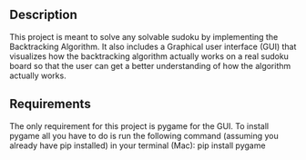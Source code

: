 ## Description

This project is meant to solve any solvable sudoku by implementing the Backtracking Algorithm. It also includes a Graphical user interface (GUI) that visualizes how the backtracking algorithm actually works on a real sudoku board so that the user can get a better understanding of how the algorithm actually works.


## Requirements

The only requirement for this project is pygame for the GUI.
To install pygame all you have to do is run the following command (assuming you already have pip installed) in your terminal (Mac): pip install pygame
